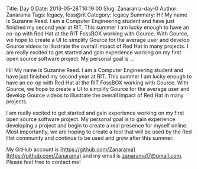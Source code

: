 Title: Day 0
Date: 2013-05-28T16:19:00
Slug: Zanarama-day-0
Author: Zanarama
Tags: legacy, foss@rit
Category: legacy
Summary: Hi! My name is Suzanne Reed. I am a Computer Engineering student and have just finished my second year at RIT. This summer I am lucky enough to have an co-op with Red Hat at the RIT FossBOX working with Gource. With Gource, we hope to create a UI to simplify Gource for the average user and develop Gource videos to illustrate the overall impact of Red Hat in many projects.  I am really excited to get started and gain experience working on my first open source software project. My personal goal is ... 

Hi! My name is Suzanne Reed. I am a Computer Engineering student and have just
finished my second year at RIT. This summer I am lucky enough to have an co-op
with Red Hat at the RIT FossBOX working with Gource. With Gource, we hope to
create a UI to simplify Gource for the average user and develop Gource videos
to illustrate the overall impact of Red Hat in many projects.

I am really excited to get started and gain experience working on my first
open source software project. My personal goal is to gain experience
developing a project and begin to create a real presence for myself online.
Most importantly, we are hoping to create a tool that will be used by the Red
Hat community and continue to be used and grow after this summer.

My GitHub account is
[https://github.com/Zanarama](https://github.com/Zanarama) and my email is
[zanarama17@gmail.com](mailto:zanarama17@gmail.com). Please feel free to
contact me!

